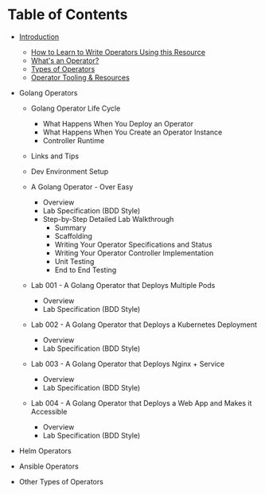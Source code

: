 # Table of Contents

- [Introduction](01/00-introduction.md)
  - [How to Learn to Write Operators Using this Resource](01/00-introduction.md#how-to-learn-to-write-operators-using-this-resource)
  - [What's an Operator?](01/00-introduction.md#whats-an-operator)
  - [Types of Operators](01/00-introduction.md#types-of-operators)
  - [Operator Tooling & Resources](01/00-introduction.md#operator-tooling--resources)

- Golang Operators
  
  - Golang Operator Life Cycle
    - What Happens When You Deploy an Operator
    - What Happens When You Create an Operator Instance
    - Controller Runtime
  
  - Links and Tips
  
  - Dev Environment Setup

  - A Golang Operator - Over Easy
    - Overview
    - Lab Specification (BDD Style)
    - Step-by-Step Detailed Lab Walkthrough
      - Summary
      - Scaffolding
      - Writing Your Operator Specifications and Status
      - Writing Your Operator Controller Implementation
      - Unit Testing
      - End to End Testing

  - Lab 001 - A Golang Operator that Deploys Multiple Pods
    - Overview
    - Lab Specification (BDD Style)

  - Lab 002 - A Golang Operator that Deploys a Kubernetes Deployment
    - Overview
    - Lab Specification (BDD Style)

  - Lab 003 - A Golang Operator that Deploys Nginx + Service
    - Overview
    - Lab Specification (BDD Style)

  - Lab 004 - A Golang Operator that Deploys a Web App and Makes it 
  Accessible
    - Overview
    - Lab Specification (BDD Style)

- Helm Operators

- Ansible Operators

- Other Types of Operators